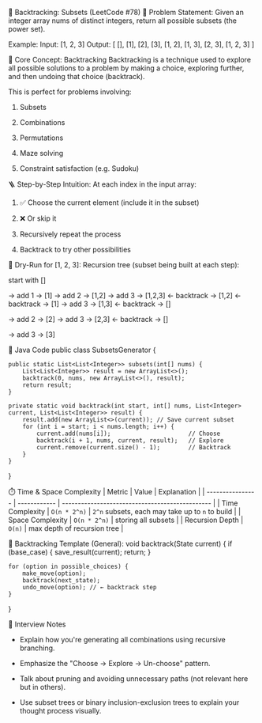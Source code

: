 
📘 Backtracking: Subsets (LeetCode #78)
🔖 Problem Statement:
Given an integer array nums of distinct integers, return all possible subsets (the power set).

Example:
Input: [1, 2, 3]
Output:
[
  [], [1], [2], [3],
  [1, 2], [1, 3], [2, 3],
  [1, 2, 3]
]

🧠 Core Concept: Backtracking
Backtracking is a technique used to explore all possible solutions to a problem by making a choice, exploring further, and then undoing that choice (backtrack).

This is perfect for problems involving:

1. Subsets

2. Combinations

3. Permutations

4. Maze solving

5. Constraint satisfaction (e.g. Sudoku)

🪜 Step-by-Step Intuition:
At each index in the input array:

1. ✅ Choose the current element (include it in the subset)

2. ❌ Or skip it

3. Recursively repeat the process

4. Backtrack to try other possibilities

🧩 Dry-Run for [1, 2, 3]:
Recursion tree (subset being built at each step):

start with []

→ add 1 → [1]
  → add 2 → [1,2]
    → add 3 → [1,2,3]
    ← backtrack → [1,2]
  ← backtrack → [1]
  → add 3 → [1,3]
← backtrack → []

→ add 2 → [2]
  → add 3 → [2,3]
← backtrack → []

→ add 3 → [3]

🧪 Java Code
public class SubsetsGenerator {

    public static List<List<Integer>> subsets(int[] nums) {
        List<List<Integer>> result = new ArrayList<>();
        backtrack(0, nums, new ArrayList<>(), result);
        return result;
    }

    private static void backtrack(int start, int[] nums, List<Integer> current, List<List<Integer>> result) {
        result.add(new ArrayList<>(current)); // Save current subset
        for (int i = start; i < nums.length; i++) {
            current.add(nums[i]);                      // Choose
            backtrack(i + 1, nums, current, result);   // Explore
            current.remove(current.size() - 1);        // Backtrack
        }
    }
}

⏱️ Time & Space Complexity
| Metric           | Value        | Explanation                                     |
| ---------------- | ------------ | ----------------------------------------------- |
| Time Complexity  | `O(n * 2^n)` | `2^n` subsets, each may take up to `n` to build |
| Space Complexity | `O(n * 2^n)` | storing all subsets                             |
| Recursion Depth  | `O(n)`       | max depth of recursion tree                     |

🧵 Backtracking Template (General):
void backtrack(State current) {
    if (base_case) {
        save_result(current);
        return;
    }

    for (option in possible_choices) {
        make_move(option);
        backtrack(next_state);
        undo_move(option); // ← backtrack step
    }
}

💬 Interview Notes
- Explain how you're generating all combinations using recursive branching.

- Emphasize the "Choose → Explore → Un-choose" pattern.

- Talk about pruning and avoiding unnecessary paths (not relevant here but in others).

- Use subset trees or binary inclusion-exclusion trees to explain your thought process visually.